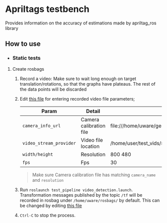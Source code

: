 # Apriltags testbench

Provides information on the accuracy of estimations made by apriltag_ros library

## How to use

- ### Static tests

1. Create rosbags

    1. Record a video: Make sure to wait long enough on target translation/rotations, so that the graphs have plateaus. The rest of the data points will be discarded

    2. Edit [this file](test_pipeline/launch/video_file.launch) for entering recorded video file parameters;

        Param | Detail | Default/Example
        --- | --- | --- 
        `camera_info_url` | Camera calibration file | file:///home/uware/general_webcam_calibration_files/ost.yaml
        `video_stream_provider` | Video file location | /home/user/test_vids/some_file.mkv
        `width/height` | Resolution | 800 480
        `fps` | Fps | 30

        > Make sure Camera calibration file has matching `camera_name` and `resolution`
    
    3. Run `roslaunch test_pipeline video_detection.launch`. Transformation messages published by the topic `/tf` will be recorded in rosbag under `/home/uware/rosbags/` by default. This can be changed by editing [this file](test_pipeline/launch/video_detection.launch)

    4. `Ctrl-C` to stop the process.

